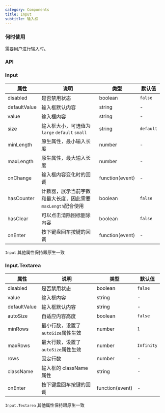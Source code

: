 ```yaml
---
category: Components
title: Input
subtitle: 输入框
---
```


### 何时使用
需要用户进行输入时。

### API

### Input

| 属性 | 说明 | 类型 | 默认值 |
| --- | --- | --- | --- |
| disabled | 是否禁用状态 | boolean | `false` |
| defaultValue | 输入框默认内容 | string | - |
| value | 输入框内容 | string | - |
| size | 输入框大小，可选值为 `large` `default` `small` | string | `default` |
| minLength | 原生属性，最小输入长度 | number | - |
| maxLength | 原生属性，最大输入长度 | number | - |
| onChange | 输入框内容变化时的回调 | function(event) | - |
| hasCounter | 计数器，展示当前字数和最大长度，因此需要`maxLength`配合使用 | boolean | `false` |
| hasClear | 可以点击清除图标删除内容 | boolean | `false` |
| onEnter | 按下键盘回车按键的回调 | function(event) | - |

`Input` 其他属性保持跟原生一致

### Input.Textarea

| 属性 | 说明 | 类型 | 默认值 |
| --- | --- | --- | --- |
| disabled | 是否禁用状态 | boolean | `false` |
| value | 输入框内容 | string | - |
| defaultValue | 输入框默认内容 | string | - |
| autoSize | 自适应内容高度 | boolean | `false` |
| minRows | 最小行数，设置了`autoSize`属性生效 | number | `1` |
| maxRows | 最大行数，设置了`autoSize`属性生效 | number | `Infinity` |
| rows | 固定行数 | number | - |
| className | 输入框的 className 属性 | string | - |
| onEnter | 按下键盘回车按键的回调 | function(event) | - |

`Input.Textarea` 其他属性保持跟原生一致
